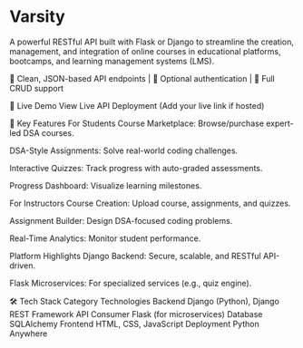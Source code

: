 # Varsity
A powerful RESTful API built with Flask or Django to streamline the creation, management, and integration of online courses in educational platforms, bootcamps, and learning management systems (LMS).

📡 Clean, JSON-based API endpoints | 🔐 Optional authentication | 🔄 Full CRUD support

🔗 Live Demo
View Live API Deployment (Add your live link if hosted)


🚀 Key Features
For Students
Course Marketplace: Browse/purchase expert-led DSA courses.

DSA-Style Assignments: Solve real-world coding challenges.

Interactive Quizzes: Track progress with auto-graded assessments.

Progress Dashboard: Visualize learning milestones.

For Instructors
Course Creation: Upload course, assignments, and quizzes.

Assignment Builder: Design DSA-focused coding problems.

Real-Time Analytics: Monitor student performance.

Platform Highlights
Django Backend: Secure, scalable, and RESTful API-driven.

Flask Microservices: For specialized services (e.g., quiz engine).


🛠️ Tech Stack
Category	Technologies
Backend	Django (Python), Django REST Framework
API Consumer	Flask (for microservices)
Database	SQLAlchemy
Frontend	HTML, CSS, JavaScript
Deployment	Python Anywhere

